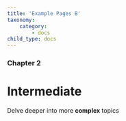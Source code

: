 ```yaml
---
title: 'Example Pages B'
taxonomy:
    category:
        - docs
child_type: docs
---
```


### Chapter 2

# Intermediate

Delve deeper into more **complex** topics
